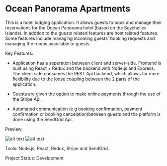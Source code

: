# Ocean Panorama Apartments
This is a hotel lodging application. It allows guests to book and manage their reservations for the Ocean Panorama hotel (based on the Seychelles Islands). In addtion to the guests related features are host related features. Some features include managing incoming guests' booking requests and managing the rooms avaoilable to guests.

Key Features:
  - Application has a seperation between client and server-side. Frontend is built using React + Redux and the backend with Node.js and Express. The client side consumes the REST Api backend, which allows for more flexibility due to the loose coupling between the 2 parts of the application.
  
  - Guests are given the option to make online payments through the use of the Stripe Api.
  
  - Automated communication (e.g booking confirmation, payment confirmation or booking cancelation)between guests and tha platform is done using the SendGrid Api.
  
Preview:

![alt text](https://github.com/stanvolcere/ocean-panorama/tree/master/github-display-pics/screengrab-1-dp.png "Preview 1")
![alt text](https://github.com/stanvolcere/ocean-panorama/tree/master/github-display-pics/screengrab-2.png "Preview 2")


Tools: Node.js, React, Redux, Stripe and SendGrid.

Project Status: Development

